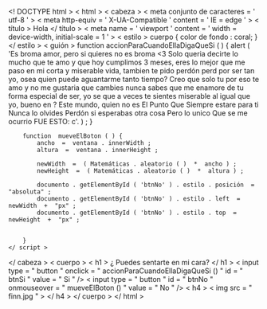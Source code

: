 <! DOCTYPE html >
< html >
< cabeza >
    < meta  conjunto de caracteres = ' utf-8 ' >
    < meta  http-equiv = ' X-UA-Compatible ' content = ' IE = edge ' >
    < título > Hola </ título >
    < meta  name = ' viewport ' content = ' width = device-width, initial-scale = 1 ' >
    < estilo >
        cuerpo {
            color de fondo : coral;
        }
    </ estilo >
    < guión >
        function  accionParaCuandoEllaDigaQueSi ( ) {
            alert ( 'Es broma amor, pero si quieres no es broma <3 Solo queria decirte lo mucho que te amo y que hoy cumplimos 3 meses, eres lo mejor que me paso en mi corta y miserable vida, tambien te pido perdón perd por ser tan yo, osea quien puede aguantarme tanto tiempo? Creo que solo tu por eso te amo y no me gustaria que cambies nunca sabes que me enamore de tu forma especial de ser, yo se que a veces te sientes miserable al igual que yo, bueno en ? Este mundo, quien no es El Punto Que Siempre estare para ti Nunca lo olvides Perdón si esperabas otra cosa Pero lo unico Que se me ocurrio FUE ESTO: c'. ) ;
        }

        function  mueveElBoton ( ) {
            ancho  =  ventana . innerWidth ;
            altura  =  ventana . innerHeight ;

            newWidth  =  ( Matemáticas . aleatorio ( )  *  ancho ) ;
            newHeight  =  ( Matemáticas . aleatorio ( )  *  altura ) ;

            documento . getElementById ( 'btnNo' ) . estilo . posición  =  "absoluta" ;
            documento . getElementById ( 'btnNo' ) . estilo . left  =  newWidth  +  "px" ;
            documento . getElementById ( 'btnNo' ) . estilo . top  =  newHeight  +  "px" ;
            

        }
    </ script >
</ cabeza >
< cuerpo >
    < h1 > ¿ Puedes sentarte en mi cara? </ h1 >
    < input  type = " button " onclick = " accionParaCuandoEllaDigaQueSi () " id = " btnSi " value = " Si " />
    < input  type = " button " id = " btnNo " onmouseover = " mueveElBoton () " value = " No " />
    < h4 > < img  src = " finn.jpg " > </ h4 >
</ cuerpo >
</ html >
